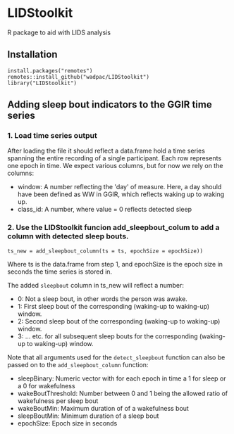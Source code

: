 # LIDStoolkit
R package to aid with LIDS analysis

## Installation

```
install.packages("remotes")
remotes::install_github("wadpac/LIDStoolkit")
library("LIDStoolkit")
```

## Adding sleep bout indicators to the GGIR time series

### 1. Load time series output

After loading the file it should reflect a data.frame hold a time series spanning the entire recording of a single participant. Each row represents one epoch in time. We expect various columns, but for now we rely on the columns:

- window: A number reflecting the 'day' of measure. Here, a day should have been defined as WW in GGIR, which reflects waking up to waking up.
- class_id: A number, where value = 0 reflects detected sleep

### 2. Use the LIDStoolkit funcion add_sleepbout_colum to add a column with detected sleep bouts.

```
ts_new = add_sleepbout_column(ts = ts, epochSize = epochSize))
```

Where ts is the data.frame from step 1, and epochSize is the epoch size in seconds the time series is stored in.

The added `sleepbout` column in ts_new will reflect a number:

- 0: Not a sleep bout, in other words the person was awake.
- 1: First sleep bout of the corresponding (waking-up to waking-up) window.
- 2: Second sleep bout of the corresponding  (waking-up to waking-up) window.
- 3: ... etc. for all subsequent sleep bouts for the corresponding (waking-up to waking-up) window.

Note that all arguments used for the `detect_sleepbout` function can also be passed on to the `add_sleepbout_column` function:

- sleepBinary: Numeric vector with for each epoch in time a 1 for sleep or a 0 for wakefulness
- wakeBoutThreshold: Number between 0 and 1 being the allowed ratio of wakefulness per sleep bout
- wakeBoutMin: Maximum duration of of a wakefulness bout
- sleepBoutMin: Minimum duration of a sleep bout
- epochSize: Epoch size in seconds